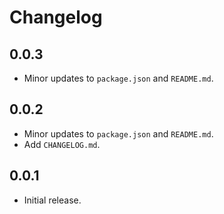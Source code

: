 # Changelog

## 0.0.3

- Minor updates to `package.json` and `README.md`.

## 0.0.2

- Minor updates to `package.json` and `README.md`.
- Add `CHANGELOG.md`.

## 0.0.1

- Initial release.
